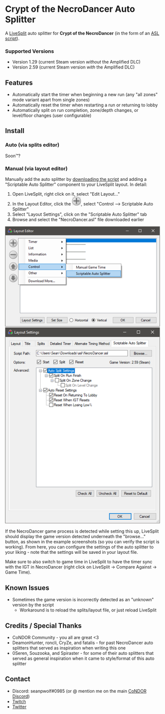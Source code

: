 # Crypt of the NecroDancer Auto Splitter

A [LiveSplit](http://livesplit.org) auto splitter for **Crypt of the NecroDancer** (in the form of an [ASL script](https://github.com/LiveSplit/LiveSplit/blob/master/Documentation/Auto-Splitters.md)).

### Supported Versions

* Version 1.29 (current Steam version *without* the Amplified DLC)
* Version 2.59 (current Steam version *with* the Amplified DLC)

## Features

* Automatically start the timer when beginning a new run (any "all zones" mode variant apart from single zones)
* Automatically reset the timer when restarting a run or returning to lobby
* Automatically split on run completion, zone/depth changes, or level/floor changes (user configurable)

## Install
### Auto (via splits editor)
Soon™?

### Manual (via layout editor)
Manually add the auto splitter by [downloading the script](/NecroDancerASL/NecroDancer.asl?raw=true) and adding a "Scriptable Auto Splitter" component to your LiveSplit layout. In detail:

1. Open LiveSplit, right click on it, select "Edit Layout..."
1. In the Layout Editor, click the ![](/NecroDancerASL/resources/layout_editor_plus.png?raw=true "plus button"), select "Control --> Scriptable Auto Splitter"
1. Select "Layout Settings", click on the "Scriptable Auto Splitter" tab
1. Browse and select the "NecroDancer.asl" file downloaded earlier

![](/NecroDancerASL/resources/layout_editor.png?raw=true "Adding Scriptable Auto Splitter Component") ![](/NecroDancerASL/resources/layout_settings.png?raw=true "ASL Script Settings") 

If the NecroDancer game process is detected while setting this up, LiveSplit should display the game version detected underneath the "browse..." button, as shown in the example screenshots (so you can verify the script is working). From here, you can configure the settings of the auto splitter to your liking - note that the settings will be saved in your layout file.

Make sure to also switch to game time in LiveSplit to have the timer sync with the IGT in NecroDancer (right click on LiveSplit -> Compare Against -> Game Time).

## Known Issues

* Sometimes the game version is incorrectly detected as an "unknown" version by the script
  * Workaround is to reload the splits/layout file, or just reload LiveSplit

## Credits / Special Thanks

* CoNDOR Community - you all are great <3
* DeamonHunter, roncli, CryZe, and fatalis - for past NecroDancer auto splitters that served as inspiration when writing this one
* 0Seren, Souzooka, and Spiraster - for some of their auto splitters that served as general inspiration when it came to style/format of this auto splitter

## Contact

* Discord: seanpwolf#0985 (or @ mention me on the main [CoNDOR Discord](http://discord.condor.live/))
* [Twitch](https://twitch.tv/seanpwolf)
* [Twitter](https://twitter.com/seanpwolf)
